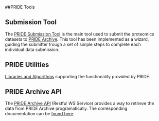 ##PRIDE Tools

## Submission Tool

The [PRIDE Submission Tool](./pridesubmissiontool) is the main tool used to submit the proteomics datasets to [PRIDE Archive](wwww.ebi.ac.uk/pride/archive/). This tool has been implemented as a wizard, guiding the submitter trough a set of simple steps to complete each individual data submission.

## PRIDE Utilities

[Libraries and Algorithms](./prideutilities) supporting the functionality provided by PRIDE.

## PRIDE Archive API

The [PRIDE Archive API](www.ebi.ac.uk/pride/ws/archive) (Restful WS Service) provides a way to retrieve the data from PRIDE Archive programatically. The corresponding documentation can be [found here](https://www.ebi.ac.uk/pride/ws/archive/v2/swagger-ui.html).
